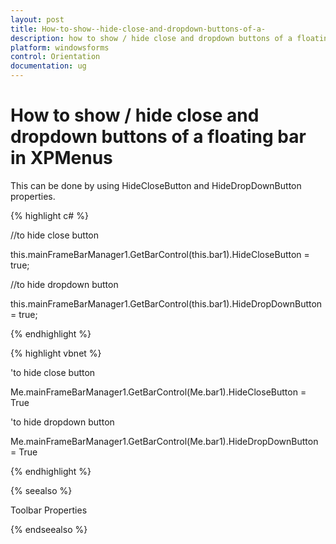 ```yaml
---
layout: post
title: How-to-show--hide-close-and-dropdown-buttons-of-a-
description: how to show / hide close and dropdown buttons of a floating bar in xpmenus
platform: windowsforms
control: Orientation
documentation: ug
---
```


# How to show / hide close and dropdown buttons of a floating bar in XPMenus

This can be done by using HideCloseButton and HideDropDownButton properties.

{% highlight c# %}

//to hide close button

this.mainFrameBarManager1.GetBarControl(this.bar1).HideCloseButton = true;


//to hide dropdown button

this.mainFrameBarManager1.GetBarControl(this.bar1).HideDropDownButton = true;

{% endhighlight %}

{% highlight vbnet %}



'to hide close button

Me.mainFrameBarManager1.GetBarControl(Me.bar1).HideCloseButton = True


'to hide dropdown button

Me.mainFrameBarManager1.GetBarControl(Me.bar1).HideDropDownButton = True

{% endhighlight %}

{% seealso %}

Toolbar Properties

{% endseealso %}